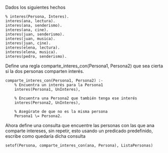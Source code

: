 Dados los siguientes hechos

    % interes(Persona, Interes).
    interes(ana, lectura).
    interes(ana, senderismo).
    interes(ana, cine).
    interes(juan, senderismo).
    interes(juan, musica).
    interes(juan, cine).
    interes(elena, lectura).
    interes(elena, musica).
    interes(pedro, senderismo).

Define una regla comparte_interes_con(Persona1, Persona2) que sea cierta si la   dos personas comparten interés.

    comparte_interes_con(Persona1, Persona2) :-
        % Encuentra un interés para la Persona1
        interes(Persona1, UnInteres),

        % Encuentra una Persona2 que también tenga ese interés
        interes(Persona2, UnInteres),
        
        % Asegúrate de que no es la misma persona
        Persona1 \= Persona2.
        
Ahora define una consulta que encuentre las personas con las que ana comparte intereses, sin repetir, esto usando un predicado predefinido, escribe como quedaría dicha consulta

    setof(Persona, comparte_interes_con(ana, Persona), ListaPersonas)